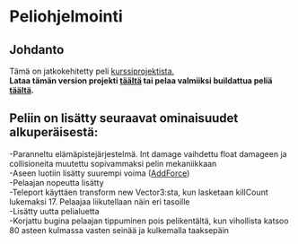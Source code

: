 # Peliohjelmointi
## Johdanto
Tämä on jatkokehitetty peli <a href="https://github.com/git-laakso/My-Zombie-Survival">kurssiprojektista.</a> <br>
<b>Lataa tämän version projekti <a href="https://www.dropbox.com/s/72t64jv2yvico6a/MyZombieSurvival.zip?dl=0">täältä</a> tai pelaa valmiiksi buildattua peliä <a href="https://www.dropbox.com/sh/6e0ve3pgz7zoua8/AADXhu0E8XoFimNSoB0r-k51a?dl=0">täältä</a>.</b>

## Peliin on lisätty seuraavat ominaisuudet alkuperäisestä:
-Paranneltu elämäpistejärjestelmä. Int damage vaihdettu float damageen ja collisioneita muutettu sopivammaksi pelin mekaniikkaan <br> 
-Aseen luotiin lisätty suurempi voima (<a href="https://docs.unity3d.com/ScriptReference/Rigidbody.AddForce.html">AddForce</a>) <br> 
-Pelaajan nopeutta lisätty <br>
-Teleport käyttäen transform new Vector3:sta, kun lasketaan killCount lukemaksi 17. Pelaajaa liikutellaan näin eri tasoille <br> 
-Lisätty uutta pelialuetta <br>
-Korjattu bugina pelaajan tippuminen pois pelikentältä, kun vihollista katsoo 80 asteen kulmassa vasten seinää ja kulkemalla taaksepäin

